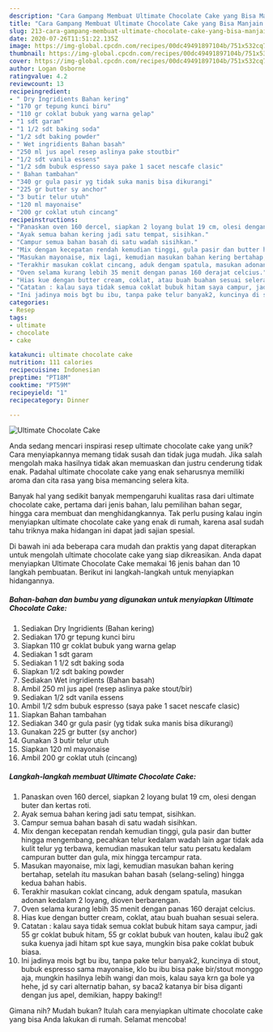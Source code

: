 ```yaml
---
description: "Cara Gampang Membuat Ultimate Chocolate Cake yang Bisa Manjain Lidah"
title: "Cara Gampang Membuat Ultimate Chocolate Cake yang Bisa Manjain Lidah"
slug: 213-cara-gampang-membuat-ultimate-chocolate-cake-yang-bisa-manjain-lidah
date: 2020-07-26T11:51:22.135Z
image: https://img-global.cpcdn.com/recipes/00dc49491897104b/751x532cq70/ultimate-chocolate-cake-foto-resep-utama.jpg
thumbnail: https://img-global.cpcdn.com/recipes/00dc49491897104b/751x532cq70/ultimate-chocolate-cake-foto-resep-utama.jpg
cover: https://img-global.cpcdn.com/recipes/00dc49491897104b/751x532cq70/ultimate-chocolate-cake-foto-resep-utama.jpg
author: Logan Osborne
ratingvalue: 4.2
reviewcount: 13
recipeingredient:
- " Dry Ingridients Bahan kering"
- "170 gr tepung kunci biru"
- "110 gr coklat bubuk yang warna gelap"
- "1 sdt garam"
- "1 1/2 sdt baking soda"
- "1/2 sdt baking powder"
- " Wet ingridients Bahan basah"
- "250 ml jus apel resep aslinya pake stoutbir"
- "1/2 sdt vanila essens"
- "1/2 sdm bubuk espresso saya pake 1 sacet nescafe clasic"
- " Bahan tambahan"
- "340 gr gula pasir yg tidak suka manis bisa dikurangi"
- "225 gr butter sy anchor"
- "3 butir telur utuh"
- "120 ml mayonaise"
- "200 gr coklat utuh cincang"
recipeinstructions:
- "Panaskan oven 160 dercel, siapkan 2 loyang bulat 19 cm, olesi dengan buter dan kertas roti."
- "Ayak semua bahan kering jadi satu tempat, sisihkan."
- "Campur semua bahan basah di satu wadah sisihkan."
- "Mix dengan kecepatan rendah kemudian tinggi, gula pasir dan butter hingga mengembang, pecahkan telur kedalam wadah lain agar tidak ada kulit telur yg terbawa, kemudian masukan telur satu persatu kedalam campuran butter dan gula, mix hingga tercampur rata."
- "Masukan mayonaise, mix lagi, kemudian masukan bahan kering bertahap, setelah itu masukan bahan basah (selang-seling) hingga kedua bahan habis."
- "Terakhir masukan coklat cincang, aduk dengam spatula, masukan adonan kedalam 2 loyang, dioven berbarengan."
- "Oven selama kurang lebih 35 menit dengan panas 160 derajat celcius."
- "Hias kue dengan butter cream, coklat, atau buah buahan sesuai selera."
- "Catatan : kalau saya tidak semua coklat bubuk hitam saya campur, jadi 55 gr coklat bubuk hitam, 55 gr coklat bubuk van houten, kalau ibu2 gak suka kuenya jadi hitam spt kue saya, mungkin bisa pake coklat bubuk biasa."
- "Ini jadinya mois bgt bu ibu, tanpa pake telur banyak2, kuncinya di stout, bubuk espresso sama mayonaise, klo bu ibu bisa pake bir/stout monggo aja, mungkin hasilnya lebih wangi dan mois, kalau saya krn ga bole ya hehe, jd sy cari alternatip bahan, sy baca2 katanya bir bisa diganti dengan jus apel, demikian, happy baking!!"
categories:
- Resep
tags:
- ultimate
- chocolate
- cake

katakunci: ultimate chocolate cake 
nutrition: 111 calories
recipecuisine: Indonesian
preptime: "PT18M"
cooktime: "PT59M"
recipeyield: "1"
recipecategory: Dinner

---
```



![Ultimate Chocolate Cake](https://img-global.cpcdn.com/recipes/00dc49491897104b/751x532cq70/ultimate-chocolate-cake-foto-resep-utama.jpg)

Anda sedang mencari inspirasi resep ultimate chocolate cake yang unik? Cara menyiapkannya memang tidak susah dan tidak juga mudah. Jika salah mengolah maka hasilnya tidak akan memuaskan dan justru cenderung tidak enak. Padahal ultimate chocolate cake yang enak seharusnya memiliki aroma dan cita rasa yang bisa memancing selera kita.

Banyak hal yang sedikit banyak mempengaruhi kualitas rasa dari ultimate chocolate cake, pertama dari jenis bahan, lalu pemilihan bahan segar, hingga cara membuat dan menghidangkannya. Tak perlu pusing kalau ingin menyiapkan ultimate chocolate cake yang enak di rumah, karena asal sudah tahu triknya maka hidangan ini dapat jadi sajian spesial.




Di bawah ini ada beberapa cara mudah dan praktis yang dapat diterapkan untuk mengolah ultimate chocolate cake yang siap dikreasikan. Anda dapat menyiapkan Ultimate Chocolate Cake memakai 16 jenis bahan dan 10 langkah pembuatan. Berikut ini langkah-langkah untuk menyiapkan hidangannya.

<!--inarticleads1-->

##### Bahan-bahan dan bumbu yang digunakan untuk menyiapkan Ultimate Chocolate Cake:

1. Sediakan  Dry Ingridients (Bahan kering)
1. Sediakan 170 gr tepung kunci biru
1. Siapkan 110 gr coklat bubuk yang warna gelap
1. Sediakan 1 sdt garam
1. Sediakan 1 1/2 sdt baking soda
1. Siapkan 1/2 sdt baking powder
1. Sediakan  Wet ingridients (Bahan basah)
1. Ambil 250 ml jus apel (resep aslinya pake stout/bir)
1. Sediakan 1/2 sdt vanila essens
1. Ambil 1/2 sdm bubuk espresso (saya pake 1 sacet nescafe clasic)
1. Siapkan  Bahan tambahan
1. Sediakan 340 gr gula pasir (yg tidak suka manis bisa dikurangi)
1. Gunakan 225 gr butter (sy anchor)
1. Gunakan 3 butir telur utuh
1. Siapkan 120 ml mayonaise
1. Ambil 200 gr coklat utuh (cincang)




<!--inarticleads2-->

##### Langkah-langkah membuat Ultimate Chocolate Cake:

1. Panaskan oven 160 dercel, siapkan 2 loyang bulat 19 cm, olesi dengan buter dan kertas roti.
1. Ayak semua bahan kering jadi satu tempat, sisihkan.
1. Campur semua bahan basah di satu wadah sisihkan.
1. Mix dengan kecepatan rendah kemudian tinggi, gula pasir dan butter hingga mengembang, pecahkan telur kedalam wadah lain agar tidak ada kulit telur yg terbawa, kemudian masukan telur satu persatu kedalam campuran butter dan gula, mix hingga tercampur rata.
1. Masukan mayonaise, mix lagi, kemudian masukan bahan kering bertahap, setelah itu masukan bahan basah (selang-seling) hingga kedua bahan habis.
1. Terakhir masukan coklat cincang, aduk dengam spatula, masukan adonan kedalam 2 loyang, dioven berbarengan.
1. Oven selama kurang lebih 35 menit dengan panas 160 derajat celcius.
1. Hias kue dengan butter cream, coklat, atau buah buahan sesuai selera.
1. Catatan : kalau saya tidak semua coklat bubuk hitam saya campur, jadi 55 gr coklat bubuk hitam, 55 gr coklat bubuk van houten, kalau ibu2 gak suka kuenya jadi hitam spt kue saya, mungkin bisa pake coklat bubuk biasa.
1. Ini jadinya mois bgt bu ibu, tanpa pake telur banyak2, kuncinya di stout, bubuk espresso sama mayonaise, klo bu ibu bisa pake bir/stout monggo aja, mungkin hasilnya lebih wangi dan mois, kalau saya krn ga bole ya hehe, jd sy cari alternatip bahan, sy baca2 katanya bir bisa diganti dengan jus apel, demikian, happy baking!!




Gimana nih? Mudah bukan? Itulah cara menyiapkan ultimate chocolate cake yang bisa Anda lakukan di rumah. Selamat mencoba!
